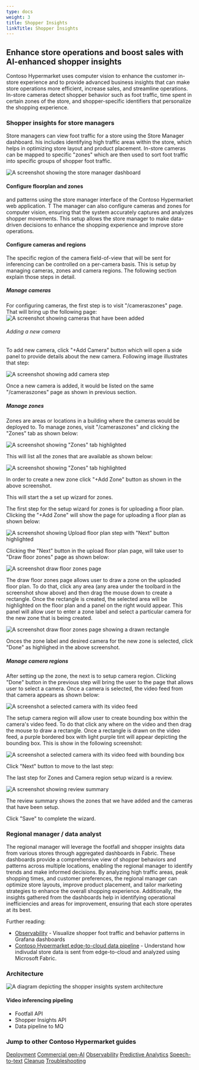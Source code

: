 ```yaml
---
type: docs
weight: 3
title: Shopper Insights
linkTitle: Shopper Insights
---
```


## Enhance store operations and boost sales with AI-enhanced shopper insights

Contoso Hypermarket uses computer vision to enhance the customer in-store experience and to provide advanced business insights that can make store operations more efficient, increase sales, and streamline operations. In-store cameras detect shopper behavior such as foot traffic, time spent in certain zones of the store, and shopper-specific identifiers that personalize the shopping experience.

### Shopper insights for store managers

Store managers can view foot traffic for a store using the Store Manager dashboard. his includes identifying high traffic areas within the store, which helps in optimizing store layout and product placement. In-store cameras can be mapped to specific "zones" which are then used to sort foot traffic into specific groups of shopper foot traffic.

![A screenshot showing the store manager dashboard](placeholder.png)

#### Configure floorplan and zones

 and patterns using the store manager interface of the Contoso Hypermarket web application. T The manager can also configure cameras and zones for computer vision, ensuring that the system accurately captures and analyzes shopper movements. This setup allows the store manager to make data-driven decisions to enhance the shopping experience and improve store operations.

#### Configure cameras and regions

The specific region of the camera field-of-view that will be sent for inferencing can be controlled on a per-camera basis. This is setup by managing cameras, zones and camera regions. The following section explain those steps in detail.

##### Manage cameras

For configuring cameras, the first step is to visit "/cameraszones" page. That will bring up the following page:
![A screenshot showing cameras that have been added](managecameras.png)

###### Adding a new camera

To add new camera, click "+Add Camera" button which will open a side panel to provide details about the new camera. Following image illustrates that step:

![A screenshot showing add camera step](addcamera.png)

Once a new camera is added, it would be listed on the same "/cameraszones" page as shown in previous section.

##### Manage zones

Zones are areas or locations in a building where the cameras would be deployed to. To manage zones, visit "/cameraszones" and clicking the "Zones" tab as shown below:

![A screenshot showing "Zones" tab highlighted](zonestab.png)

This will list all the zones that are available as shown below:

![A screenshot showing "Zones" tab highlighted](zones.png)

In order to create a new zone click "+Add Zone" button as shown in the above screenshot.

This will start the a set up wizard for zones.

The first step for the setup wizard for zones is for uploading a floor plan. Clicking the "+Add Zone" will show the page for uploading a floor plan as shown below:

![A screenshot showing Upload floor plan step with "Next" button highlighted](uploadfloorplan.png)

Clicking the "Next" button in the upload floor plan page, will take user to "Draw floor zones" page as shown below:

![A screenshot draw floor zones page](drawfloorzones.png)

The draw floor zones page allows user to draw a zone on the uploaded floor plan. To do that, click any area (any area under the toolbard in the screenshot show above) and then drag the mouse down to create a rectangle. Once the rectangle is created, the selected area will be highlighted on the floor plan and a panel on the right would appear. This panel will allow user to enter a zone label and select a particular camera for the new zone that is being created.

![A screenshot draw floor zones page showing a drawn rectangle](drawfloorzoneswithrectangle.png)

Onces the zone label and desired camera for the new zone is selected, click "Done" as highlighed in the above screenshot.

##### Manage camera regions

After setting up the zone, the next is to setup camera region. Clicking "Done" button in the previous step will bring the user to the page that allows user to select a camera. Once a camera is selected, the video feed from that camera appears as shown below:

![A screenshot a selected camera with its video feed](setupcameraregion.png)

The setup camera region will allow user to create bounding box within the camera's video feed. To do that click any where on the video and then drag the mouse to draw a rectangle. Once a rectangle is drawn on the video feed, a purple bordered box with light purple tint will appear depicting the bounding box. This is show in the following screenshot:

![A screenshot a selected camera with its video feed with bounding box](setupcameraregionwithrectangle.png)

Click "Next" button to move to the last step:

The last step for Zones and Camera region setup wizard is a review.

![A screenshot showing review summary](reviewsummary.png)

The review summary shows the zones that we have added and the cameras that have been setup.

Click "Save" to complete the wizard.

### Regional manager / data analyst

The regional manager will leverage the footfall and shopper insights data from various stores through aggregated dashboards in Fabric. These dashboards provide a comprehensive view of shopper behaviors and patterns across multiple locations, enabling the regional manager to identify trends and make informed decisions. By analyzing high traffic areas, peak shopping times, and customer preferences, the regional manager can optimize store layouts, improve product placement, and tailor marketing strategies to enhance the overall shopping experience. Additionally, the insights gathered from the dashboards help in identifying operational inefficiencies and areas for improvement, ensuring that each store operates at its best.

Further reading:

- [Observability](../observability/_index.md) - Visualize shopper foot traffic and behavior patterns in Grafana dashboards
- [Contoso Hypermarket edge-to-cloud data pipeline](../data_pipeline/_index.md) - Understand how indivudal store data is sent from edge-to-cloud and analyzed using Microsoft Fabric.

### Architecture

![A diagram depicting the shopper insights system architecture](./footfall_diagram.png)

#### Video inferencing pipeling

- Footfall API
- Shopper Insights API
- Data pipeline to MQ

### Jump to other Contoso Hypermarket guides

[Deployment](../deployment/_index.md)
[Commercial gen-AI](../cerebral/_index.md)
[Observability](../observability/_index.md)
[Predictive Analytics](../predictive_analytics/_index.md)
[Speech-to-text](../speech_to_text/_index.md)
[Cleanup](../cleanup/_index.md)
[Troubleshooting](../troubleshooting/_index.md)
